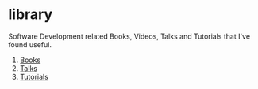 # library
Software Development related Books, Videos, Talks and Tutorials that I've found useful.

1. [Books](./Books.md)
2. [Talks](./Talks.md)
3. [Tutorials](./Tutorials.md)